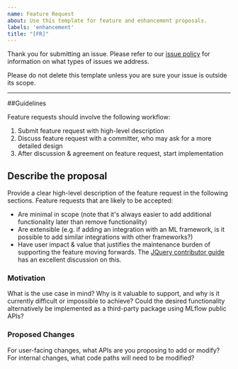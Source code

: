```yaml
---
name: Feature Request
about: Use this template for feature and enhancement proposals.
labels: 'enhancement'
title: "[FR]"
---
```

Thank you for submitting an issue. Please refer to our [issue policy](https://www.github.com/mlflow/mlflow/blob/master/ISSUE_POLICY.md)
for information on what types of issues we address.
  
Please do not delete this template unless you are sure your issue is outside its scope.

-------
##Guidelines

Feature requests should involve the following workflow:

1. Submit feature request with high-level description
2. Discuss feature request with a committer, who may ask for a more detailed design
3. After discussion & agreement on feature request, start implementation


## Describe the proposal
Provide a clear high-level description of the feature request in the following sections. Feature requests that are likely to be accepted:
* Are minimal in scope (note that it's always easier to add additional functionality later than remove functionality)
* Are extensible (e.g. if adding an integration with an ML framework, is it possible to add similar integrations with other frameworks?)
* Have user impact & value that justifies the maintenance burden of supporting the feature moving forwards. The [JQuery contributor guide](https://contribute.jquery.org/open-source/#contributing-something-new) has an excellent discussion on this.

### Motivation
What is the use case in mind?  Why is it valuable to support, and why is it currently difficult or impossible to achieve? Could the desired functionality alternatively be implemented as a third-party package using MLflow public APIs? 

### Proposed Changes
For user-facing changes, what APIs are you proposing to add or modify? For internal changes, what code paths will need to be modified? 
